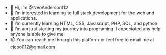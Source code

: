 - 👋 Hi, I’m @NeoAnderson112
- 👀 I’m interested in learning to full stack development for the web and applications. 
- 🌱 I’m currently learning HTML, CSS, Javascript, PHP, SQL, and python. 
- 💞️ I’m am just starting my journey into programing. I appeciated any help anyone is able to give me.
- 📫 You can reach me through this platform or feel free to email me at cjcool112@gmail.com

<!---
NeoAnderson112/NeoAnderson112 is a ✨ special ✨ repository because its `README.md` (this file) appears on your GitHub profile.
You can click the Preview link to take a look at your changes.
--->
